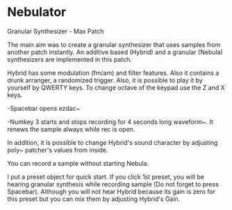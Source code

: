 # Nebulator
Granular Synthesizer - Max Patch

The main aim was to create a granular synthesizer that uses samples from another patch instantly. An additive based (Hybrid) and a granular (Nebula) synthesizers are implemented in this patch.  

Hybrid has some modulation (fm/am) and filter features. Also it contains a drunk arranger, a randomized trigger. Also, it is possible to play it by yourself by QWERTY keys.  To change octave of the keypad use the Z and X keys.

-Spacebar opens ezdac~ 

-Numkey 3 starts and stops recording for 4 seconds long waveform~. It renews the sample always while rec is open.

In addition, it is possible to change Hybrid's sound character by adjusting poly~ patcher's values from inside.

You can record a sample without starting Nebula. 

I put a preset object for quick start. If you click 1st preset, you will be hearing granular synthesis while recording sample (Do not forget to press Spacebar). Although you will not hear Hybrid because its gain is zero for this preset but you can mix them by adjusting Hybrid's Gain.
